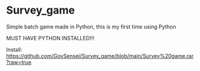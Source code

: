 # Survey_game
Simple batch game made in Python, this is my first time using Python

MUST HAVE PYTHON INSTALLED!!!


Install: https://github.com/GovSensei/Survey_game/blob/main/Survey%20game.rar?raw=true
